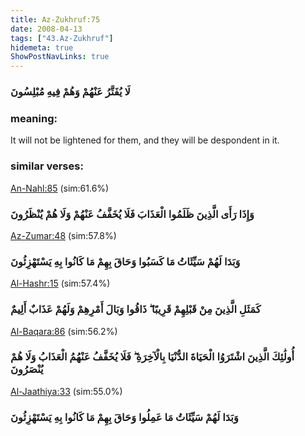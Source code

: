 ```yaml
---
title: Az-Zukhruf:75
date: 2008-04-13
tags: ["43.Az-Zukhruf"]
hidemeta: true 
ShowPostNavLinks: true 
---
```

### لَا يُفَتَّرُ عَنْهُمْ وَهُمْ فِيهِ مُبْلِسُونَ
### meaning: 
It will not be lightened for them, and they will be despondent in it.
### similar verses: 

[An-Nahl:85](/16/85) (sim:61.6%)

### وَإِذَا رَأَى الَّذِينَ ظَلَمُوا الْعَذَابَ فَلَا يُخَفَّفُ عَنْهُمْ وَلَا هُمْ يُنْظَرُونَ

[Az-Zumar:48](/39/48) (sim:57.8%)

### وَبَدَا لَهُمْ سَيِّئَاتُ مَا كَسَبُوا وَحَاقَ بِهِمْ مَا كَانُوا بِهِ يَسْتَهْزِئُونَ

[Al-Hashr:15](/59/15) (sim:57.4%)

### كَمَثَلِ الَّذِينَ مِنْ قَبْلِهِمْ قَرِيبًا ۖ ذَاقُوا وَبَالَ أَمْرِهِمْ وَلَهُمْ عَذَابٌ أَلِيمٌ

[Al-Baqara:86](/2/86) (sim:56.2%)

### أُولَٰئِكَ الَّذِينَ اشْتَرَوُا الْحَيَاةَ الدُّنْيَا بِالْآخِرَةِ ۖ فَلَا يُخَفَّفُ عَنْهُمُ الْعَذَابُ وَلَا هُمْ يُنْصَرُونَ

[Al-Jaathiya:33](/45/33) (sim:55.0%)

### وَبَدَا لَهُمْ سَيِّئَاتُ مَا عَمِلُوا وَحَاقَ بِهِمْ مَا كَانُوا بِهِ يَسْتَهْزِئُونَ

